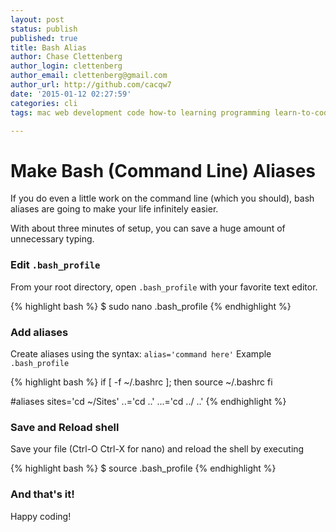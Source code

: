 ```yaml
---
layout: post
status: publish
published: true
title: Bash Alias
author: Chase Clettenberg
author_login: clettenberg
author_email: clettenberg@gmail.com
author_url: http://github.com/cacqw7
date: '2015-01-12 02:27:59'
categories: cli
tags: mac web development code how-to learning programming learn-to-code coding osx dev environment wordpress-command-line bash-alias

---
```

# Make Bash (Command Line) Aliases
If you do even a little work on the command line (which you should), bash aliases are going to make your life infinitely easier.

With about three minutes of setup, you can save a huge amount of unnecessary typing.

### Edit `.bash_profile`

From your root directory, open `.bash_profile` with your favorite text editor.

{% highlight bash %}
$ sudo nano .bash_profile
{% endhighlight %}
### Add aliases

Create aliases using the syntax: `alias='command here'`
Example `.bash_profile`

{% highlight bash %}
if [ -f ~/.bashrc ];
then
   source ~/.bashrc
fi

#aliases
sites='cd ~/Sites'
..='cd ..'
...='cd ../ ..'
{% endhighlight %}

### Save and Reload shell
Save your file (Ctrl-O Ctrl-X for nano) and reload the shell by executing

{% highlight bash %}
$ source .bash_profile
{% endhighlight %}

### And that's it!
Happy coding!
